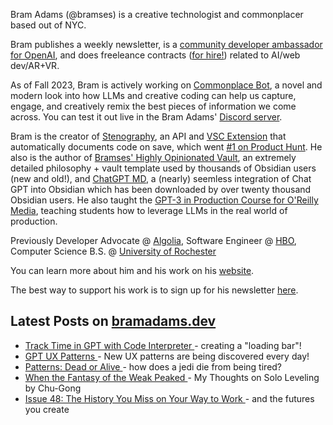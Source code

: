 Bram Adams (@bramses) is a creative technologist and commonplacer based out of NYC. 

Bram publishes a weekly newsletter, is a [community developer ambassador for OpenAI](https://platform.openai.com/ambassadors), and does freeleance contracts ([for hire!](https://www.bramadams.dev/consulting/)) related to AI/web dev/AR+VR. 

As of Fall 2023, Bram is actively working on [Commonplace Bot](https://github.com/bramses/commonplace-bot), a novel and modern look into how LLMs and creative coding can help us capture, engage, and creatively remix the best pieces of information we come across. You can test it out live in the Bram Adams' [Discord server](https://discord.gg/GrgkFP3Je3).

Bram is the creator of [Stenography](https://stenography.dev), an API and [VSC Extension](https://marketplace.visualstudio.com/items?itemName=Stenography.stenography) that automatically documents code on save, which went [#1 on Product Hunt](https://www.producthunt.com/products/stenography#stenography). He also is the author of [Bramses' Highly Opinionated Vault](https://github.com/bramses/bramses-highly-opinionated-vault-2023), an extremely detailed philosophy + vault template used by thousands of Obsidian users (new and old!), and [ChatGPT MD](https://github.com/bramses/chatgpt-md), a (nearly) seemless integration of Chat GPT into Obsidian which has been downloaded by over twenty thousand Obsidian users. He also taught the [GPT-3 in Production Course for O'Reilly Media](https://www.oreilly.com/live-events/gpt-3-in-production/0636920065944/0636920071443/), teaching students how to leverage LLMs in the real world of production.

Previously Developer Advocate @ [Algolia](https://www.algolia.com/), Software Engineer @ [HBO](https://www.hbo.com/), Computer Science B.S. @ [University of Rochester](https://rochester.edu/)

You can learn more about him and his work on his [website](https://www.bramadams.dev/about/). 

The best way to support his work is to sign up for his newsletter [here](https://www.bramadams.dev/#/portal/).


## Latest Posts on [bramadams.dev](https://www.bramadams.dev/)

<!--START_SECTION:feed-->
* [ Track Time in GPT with Code Interpreter ](https:&#x2F;&#x2F;www.bramadams.dev&#x2F;timers-in-gpt&#x2F;) - creating a &quot;loading bar&quot;!
* [ GPT UX Patterns ](https:&#x2F;&#x2F;www.bramadams.dev&#x2F;gpt-ux-patterns&#x2F;) - New UX patterns are being discovered every day!
* [ Patterns: Dead or Alive ](https:&#x2F;&#x2F;www.bramadams.dev&#x2F;core-dump-2024-02-23&#x2F;) - how does a jedi die from being tired?
* [ When the Fantasy of the Weak Peaked ](https:&#x2F;&#x2F;www.bramadams.dev&#x2F;my-thoughts-on-solo-leveling&#x2F;) - My Thoughts on Solo Leveling by Chu-Gong
* [ Issue 48: The History You Miss on Your Way to Work ](https:&#x2F;&#x2F;www.bramadams.dev&#x2F;issue-48&#x2F;) - and the futures you create
<!--END_SECTION:feed-->
